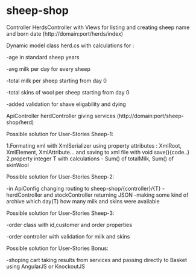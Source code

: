 # sheep-shop

Controller HerdsController with Views for listing and creating sheep name and born date (http://domain:port/herds/index)

Dynamic model class herd.cs with calculations for :

-age in standard sheep years 

-avg milk per day for every sheep

-total milk per sheep starting from day 0

-total skins of wool per sheep starting from day 0

-added validation for shave eligability and dying


ApiController herdController giving services (http://domain:port/sheep-shop/herd)





Possible solution for User-Stories Sheep-1:

1.Formating xml with XmlSerializer using property attributes : XmlRoot, XmlElement, XmlAttribute... and
saving to xml file with  void save(){code..}
2.property integer T with calculations - Sum() of totalMilk, Sum() of skinWool


Possible solution for User-Stories Sheep-2:

-in ApiConfig changing routing to sheep-shop/{controller}/{T}
-herdController and stockController returning JSON
-making some kind of archive which day(T) how many milk and skins were available

Possible solution for User-Stories Sheep-3:

-order class with id,customer and order properties

-order controller with validation for milk and skins


Possible solution for User-Stories Bonus:

-shoping cart taking results from services and passing directly to Basket using AngularJS or KnockoutJS
